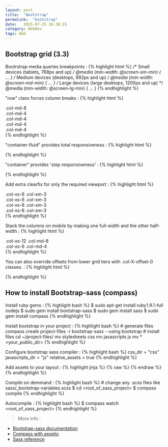 ```yaml
---
layout: post
title:  "Bootstrap"
permalink:  "bootstrap"
date:   2015-07-25 16:30:15
category: WebDev
tags: Web
---
```


## Bootstrap grid (3.3)

Bootrstrap media queries breakpoints
: {% highlight html %}
    /* Small devices (tablets, 768px and up) */
    @media (min-width: @screen-sm-min) { ... }
    /* Medium devices (desktops, 992px and up) */
    @media (min-width: @screen-md-min) { ... }
    /* Large devices (large desktops, 1200px and up) */
    @media (min-width: @screen-lg-min) { ... }
{% endhighlight %}

"row" class forces column breaks
: {% highlight html %}
<div class="row">
  <div class="col-md-8">.col-md-8</div>
  <div class="col-md-4">.col-md-4</div>
</div>
<div class="row">
  <div class="col-md-4">.col-md-4</div>
  <div class="col-md-4">.col-md-4</div>
  <div class="col-md-4">.col-md-4</div>
</div>
{% endhighlight %}

"container-fluid" provides total responsiveness
: {% highlight html %}
    <div class="container-fluid">
{% endhighlight %}

"container" provides 'step responsiveness'
: {% highlight html %}
    <div class="container">
{% endhighlight %}

Add extra clearfix for only the required viewport
: {% highlight html %}
<div class="row">
  <div class="col-xs-6 col-sm-3">.col-xs-6 .col-sm-3</div>
  <div class="col-xs-6 col-sm-3">.col-xs-6 .col-sm-3</div>
  <div class="clearfix visible-xs-block"></div>
  <div class="col-xs-6 col-sm-3">.col-xs-6 .col-sm-3</div>
  <div class="col-xs-6 col-sm-3">.col-xs-6 .col-sm-3</div>
</div>
{% endhighlight %}

Stack the columns on mobile by making one full-width and the other half-width
: {% highlight html %}
<div class="row">
  <div class="col-xs-12 col-md-8">.col-xs-12 .col-md-8</div>
  <div class="col-xs-6 col-md-4">.col-xs-6 .col-md-4</div>
</div>
{% endhighlight %}

You can also override offsets from lower grid tiers with .col-X-offset-0 classes.
: {% highlight html %}
<div class="row">
  <div class="col-xs-6 col-sm-4">
  </div>
  <div class="col-xs-6 col-sm-4">
  </div>
  <div class="col-xs-6 col-xs-offset-3 col-sm-4 col-sm-offset-0">
  </div>
</div>
{% endhighlight %}


## How to install Bootstrap-sass (compass)

Install ruby gems
: {% highlight bash %}
    $ sudo apt-get install ruby1.9.1-full nodejs
    $ sudo gem install bootstrap-sass
    $ sudo gem install sass
    $ sudo gem install compass
{% endhighlight %}

Install bootstrap in your project
: {% highlight bash %}
    # generate files
    compass create project-files -r bootstrap-sass --using bootstrap
    # install files
    cd ~/project-files/
    mv stylesheets css
    mv javascripts js
    mv * <your_public_dir>
{% endhighlight %}

Configure bootstrap sass compiler
: {% highlight bash %}
    css_dir = "css"
    javascripts_dir = "js"
    relative_assets = true
{% endhighlight %}


Add assets to your layout
: {% highlight jinja %}
{% raw %}
    <link href="{{ asset('css/styles.css') }}" rel="stylesheet" />
    <script src="{{ asset('js/bootstrap.min.js') }}"></script>
{% endraw %}
{% endhighlight %}


Compile on demmand
: {% highlight bash %}
    # change any .scss files like sass/_bootstrap-variables.scss
    $ cd <root_of_sass_project>
    $ compass compile
{% endhighlight %}

Autocompile
: {% highlight bash %}
    $ compass watch <root_of_sass_project>
{% endhighlight %}

> More info
: 
* [Bootstrap-sass documentation](https://github.com/twbs/bootstrap-sass)
* [Compass with assetic](http://alexandre-salome.fr/blog/Sass-Compass-Assetic-In-Ten-Minutes)
* [Sass reference](http://sass-lang.com/documentation/file.SASS_REFERENCE.html)
